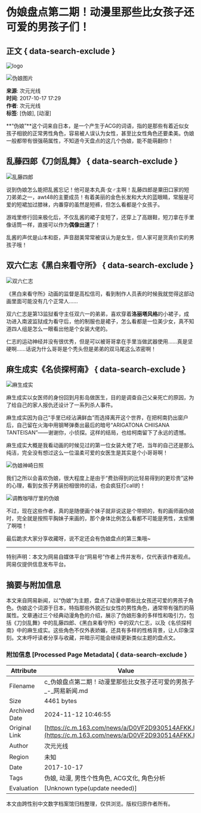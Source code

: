 # 伪娘盘点第二期！动漫里那些比女孩子还可爱的男孩子们！

## 正文 { data-search-exclude }


![logo](https://static.ws.126.net/163/frontend/images/logo-netease.png)

![伪娘图片](https://nimg.ws.126.net/?url=http%3A%2F%2Fdingyue.ws.126.net%2FmBwOPXCy%3DmOXbWLNyAbKw3OCGADJtGHXxdbU7yTNKA1GS1501665858315.jpg&thumbnail=90x2147483647&quality=75&type=jpg)

**来源**: 次元光线  
**时间**: 2017-10-17 17:29  
**作者**: 次元光线  
**标签**: [伪娘], [动漫]

**“伪娘”**这个词来自日本，是一个产生于ACG的词语，指的是那些有着近似女孩子相貌的正常男性角色，容易被人误认为女性，甚至比女性角色还要柔美。伪娘一般都带有很强萌属性，不知道今天盘点的这几个伪娘，能不能萌翻你！

## 乱藤四郎《刀剑乱舞》 { data-search-exclude }

![乱藤四郎](https://nimg.ws.126.net/?url=http%3A%2F%2Fdingyue.ws.126.net%2FXsOd02D2laYtF7kH7EMF1Ltq26a5Dc8C%3DR2VgUMmCETXH1508232390714transferflag.png&thumbnail=750x2147483647&quality=75&type=webp)

说到伪娘怎么能把乱酱忘记！他可是本丸真·女♂主啊！乱藤四郎是粟田口家的短刀弟弟之一，awt48的主要成员！有着美丽的金色长发和大大的蓝眼睛，常服是可爱的短裙加过膝袜，内番穿的虽然是短裤，但怎么看都是个女孩子。

游戏里修行回来极化后，不仅乱酱的裙子变短了，还穿上了高跟鞋，短刀拿在手里像话筒一样，直接可以作为**偶像出道**了！

乱酱的声优是山本和臣，声音甜美常常被误认为是女生，但人家可是货真价实的男孩子哦！

## 双六仁志《黑白来看守所》 { data-search-exclude }

![双六仁志](https://nimg.ws.126.net/?url=http%3A%2F%2Fdingyue.ws.126.net%2Fnfu26dFpBC2q1jMB0KOclsIpevm8cGXRWX2WS%3DJIcDQID1508232390714transferflag.png&thumbnail=750x2147483647&quality=75&type=webp)

《黑白来看守所》动画的监督是高松信司，看到制作人员表的时候我就觉得这部动画里面可能没有几个正常人……

双六仁志是第13监狱看守主任双六一的弟弟，喜欢穿着**洛丽塔风格**的小裙子，成功进入南波监狱成为看守后，他的制服也是裙子，怎么看都是一位美少女，真不知道四人组是怎么一眼看出他是个女装大佬的。

仁志的运动神经并没有很优秀，但是可以被哥哥拿在手里当做武器使用……真是坚硬啊……话说为什么哥哥是个秃头但是弟弟的双马尾这么浓密啊！

## 麻生成实《名侦探柯南》 { data-search-exclude }

![麻生成实](https://nimg.ws.126.net/?url=http%3A%2F%2Fdingyue.ws.126.net%2Fe0tSeoFEZlPkh2FZrmR0rtbwpAW0sjzgSjQru61IZD88A1508232390714transferflag.png&thumbnail=750x2147483647&quality=75&type=webp)

麻生成实以女医师的身份回到月影岛做医生，目的是调查自己父亲死亡的原因，为了给自己的家人报仇还设计了一系列杀人事件。

麻生成实因为自己“手里已经沾满鲜血”而选择离开这个世界，在把柯南扔出窗户后，自己留在火海中用钢琴弹奏出最后的暗号“ARIGATONA CHIISANA TANTEISAN”——谢谢你，小侦探。这样的结局，也给柯南留下了永远的遗憾。

麻生成实大概是我看动画的时候见过的第一位女装大佬了吧，当年的自己还是那么纯洁，完全没有想过这么一位温柔可爱的女医生是其实是个小哥哥啊！

![伪娘神崎日照](https://nimg.ws.126.net/?url=http%3A%2F%2Fdingyue.ws.126.net%2FW0Buw99Dm%3DiA6Ko26x4mLLb3F2d0TZOiIDGvvelQsdCfe1508232390715transferflag.png&thumbnail=750x2147483647&quality=75&type=webp)

我们之所以会喜欢伪娘，很大程度上是由于“费劲得到的比轻易得到的更珍贵”这种的心理，看到女孩子男装扮相很帅的话，也会疯狂打call的！

![调教咖啡厅里的伪娘](https://nimg.ws.126.net/?url=http%3A%2F%2Fdingyue.ws.126.net%2FoIWglW87hrkKbP33eseJxn2mmD2Gt18iDGGbJm1XrNFpM1508232390715transferflag.png&thumbnail=750x2147483647&quality=75&type=webp)

不过，现在这些作者，真的是随便画个妹子就非说这是个带把的，有的画师画伪娘时，完全就是按照平胸妹子来画的，那个身体比例怎么看都不可能是男性，太偷懒了啊喂！

最后跪求大家分享收藏呀，说不定还会有伪娘盘点的第三集哦~

---

特别声明：本文为网易自媒体平台“网易号”作者上传并发布，仅代表该作者观点。网易仅提供信息发布平台。

## 摘要与附加信息

<!-- tcd_abstract -->
本文来自网易新闻，以“伪娘”为主题，盘点了动漫中那些比女孩还可爱的男孩子角色。伪娘这个词源于日本，特指那些外貌近似女性的男性角色，通常带有强烈的萌属性。文章通过三个经典动漫角色的介绍，展示了伪娘形象的多样性和吸引力，包括《刀剑乱舞》中的乱藤四郎、《黑白来看守所》中的双六仁志，以及《名侦探柯南》中的麻生成实。这些角色不仅外表娇媚，还具有多样的性格背景，让人印象深刻。文末呼吁读者分享与收藏，并暗示可能会继续更新类似主题的盘点文。
<!-- tcd_abstract_end -->

### 附加信息 [Processed Page Metadata] { data-search-exclude }

| Attribute       | Value                                  |
|-----------------|----------------------------------------|
| Filename        | c_伪娘盘点第二期！动漫里那些比女孩子还可爱的男孩子们！_-_网易新闻.md                             |
| Size            | 4461 bytes                           |
| Archived Date   | 2024-11-12 10:46:55                             |
| Original Link   | [https://c.m.163.com/news/a/D0VF2D930514AFKK.html](https://c.m.163.com/news/a/D0VF2D930514AFKK.html)                       |
| Author          | 次元光线                               |
| Region          | 未知                               |
| Date            | 2017-10-17                                 |
| Tags            | 伪娘, 动漫, 男性个性角色, ACG文化, 角色分析                                 |
| Evaluation            | [Unknown type(update needed)]                                 |
<!-- tcd_table_end -->

本文由跨性别中文数字档案馆归档整理，仅供浏览。版权归原作者所有。
